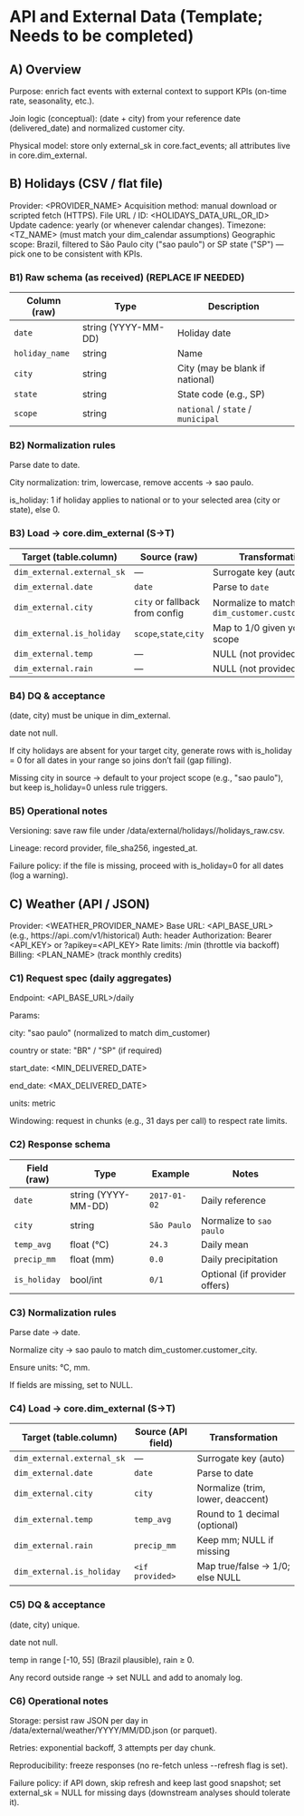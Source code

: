 # API and External Data (Template; Needs to be completed)

## A) Overview

Purpose: enrich fact events with external context to support KPIs (on-time rate, seasonality, etc.).

Join logic (conceptual): (date + city) from your reference date (delivered_date) and normalized customer city.

Physical model: store only external_sk in core.fact_events; all attributes live in core.dim_external.

## B) Holidays (CSV / flat file)

Provider: <PROVIDER_NAME>
Acquisition method: manual download or scripted fetch (HTTPS).
File URL / ID: <HOLIDAYS_DATA_URL_OR_ID>
Update cadence: yearly (or whenever calendar changes).
Timezone: <TZ_NAME> (must match your dim_calendar assumptions)
Geographic scope: Brazil, filtered to São Paulo city ("sao paulo") or SP state ("SP") — pick one to be consistent with KPIs.

### B1) Raw schema (as received) (REPLACE IF NEEDED)

| Column (raw)   | Type                | Description                        |
| -------------- | ------------------- | ---------------------------------- |
| `date`         | string (YYYY-MM-DD) | Holiday date                       |
| `holiday_name` | string              | Name                               |
| `city`         | string              | City (may be blank if national)    |
| `state`        | string              | State code (e.g., SP)              |
| `scope`        | string              | `national` / `state` / `municipal` |

### B2) Normalization rules

Parse date to date.

City normalization: trim, lowercase, remove accents → sao paulo.

is_holiday: 1 if holiday applies to national or to your selected area (city or state), else 0.

### B3) Load → core.dim_external (S→T)

| Target (table.column)      | Source (raw)                   | Transformation                                  |
| -------------------------- | ------------------------------ | ----------------------------------------------- |
| `dim_external.external_sk` | —                              | Surrogate key (auto)                            |
| `dim_external.date`        | `date`                         | Parse to `date`                                 |
| `dim_external.city`        | `city` or fallback from config | Normalize to match `dim_customer.customer_city` |
| `dim_external.is_holiday`  | `scope`,`state`,`city`         | Map to 1/0 given your SP scope                  |
| `dim_external.temp`        | —                              | NULL (not provided)                             |
| `dim_external.rain`        | —                              | NULL (not provided)                             |

### B4) DQ & acceptance

(date, city) must be unique in dim_external.

date not null.

If city holidays are absent for your target city, generate rows with is_holiday = 0 for all dates in your range so joins don’t fail (gap filling).

Missing city in source → default to your project scope (e.g., "sao paulo"), but keep is_holiday=0 unless rule triggers.

### B5) Operational notes

Versioning: save raw file under /data/external/holidays/<YYYY>/holidays_raw.csv.

Lineage: record provider, file_sha256, ingested_at.

Failure policy: if the file is missing, proceed with is_holiday=0 for all dates (log a warning).

## C) Weather (API / JSON)

Provider: <WEATHER_PROVIDER_NAME>
Base URL: <API_BASE_URL> (e.g., https://api.<provider>.com/v1/historical)
Auth: header Authorization: Bearer <API_KEY> or ?apikey=<API_KEY>
Rate limits: <N>/min (throttle via backoff)
Billing: <PLAN_NAME> (track monthly credits)

### C1) Request spec (daily aggregates)

Endpoint: <API_BASE_URL>/daily

Params:

city: "sao paulo" (normalized to match dim_customer)

country or state: "BR" / "SP" (if required)

start_date: <MIN_DELIVERED_DATE>

end_date: <MAX_DELIVERED_DATE>

units: metric

Windowing: request in chunks (e.g., 31 days per call) to respect rate limits.

### C2) Response schema 

| Field (raw)  | Type                | Example      | Notes                         |
| ------------ | ------------------- | ------------ | ----------------------------- |
| `date`       | string (YYYY-MM-DD) | `2017-01-02` | Daily reference               |
| `city`       | string              | `São Paulo`  | Normalize to `sao paulo`      |
| `temp_avg`   | float (°C)          | `24.3`       | Daily mean                    |
| `precip_mm`  | float (mm)          | `0.0`        | Daily precipitation           |
| `is_holiday` | bool/int            | `0/1`        | Optional (if provider offers) |

### C3) Normalization rules

Parse date → date.

Normalize city → sao paulo to match dim_customer.customer_city.

Ensure units: °C, mm.

If fields are missing, set to NULL.

### C4) Load → core.dim_external (S→T)

| Target (table.column)      | Source (API field) | Transformation                    |
| -------------------------- | ------------------ | --------------------------------- |
| `dim_external.external_sk` | —                  | Surrogate key (auto)              |
| `dim_external.date`        | `date`             | Parse to date                     |
| `dim_external.city`        | `city`             | Normalize (trim, lower, deaccent) |
| `dim_external.temp`        | `temp_avg`         | Round to 1 decimal (optional)     |
| `dim_external.rain`        | `precip_mm`        | Keep mm; NULL if missing          |
| `dim_external.is_holiday`  | `<if provided>`    | Map true/false → 1/0; else NULL   |

### C5) DQ & acceptance

(date, city) unique.

date not null.

temp in range [-10, 55] (Brazil plausible), rain ≥ 0.

Any record outside range → set NULL and add to anomaly log.

### C6) Operational notes

Storage: persist raw JSON per day in /data/external/weather/YYYY/MM/DD.json (or parquet).

Retries: exponential backoff, 3 attempts per day chunk.

Reproducibility: freeze responses (no re-fetch unless --refresh flag is set).

Failure policy: if API down, skip refresh and keep last good snapshot; set external_sk = NULL for missing days (downstream analyses should tolerate it).
